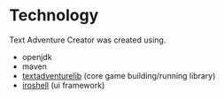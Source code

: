# Technology

Text Adventure Creator was created using.

* openjdk
* maven
* [textadventurelib](https://github.com/JeffreyRiggle/textadventurelib) (core game building/running library)
* [iroshell](https://github.com/JeffreyRiggle/iroshell) (ui framework)